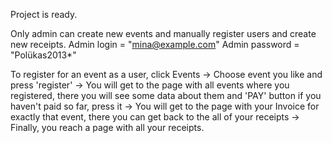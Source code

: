 Project is ready.

Only admin can create new events and manually register users and create new receipts.
Admin login = "mina@example.com"
Admin password = "Polükas2013*"

To register for an event as a user, click Events -> 
Choose event you like and press 'register' -> 
You will get to the page with all events where you registered, there you will see some data about them and 'PAY' button if you haven't paid so far, press it -> 
You will get to the page with your Invoice for exactly that event, there you can get back to the all of your receipts ->
Finally, you reach a page with all your receipts. 
